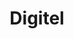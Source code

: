 ---
title: "Digitel"
url: /ciudad-guayana-puerto-ordaz/digitel-avenida-guayana-2/
shop: teléfono móvil
---